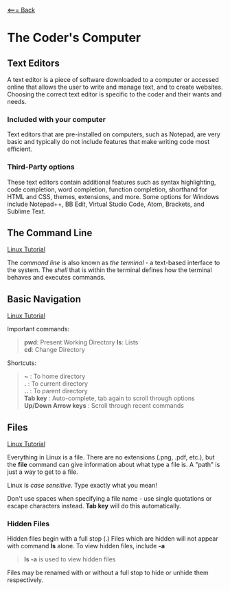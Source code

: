 [<=== Back](reading-notes.md)

# The Coder's Computer
## Text Editors
A text editor is a piece of software downloaded to a computer or accessed online that allows the user to write and manage text, and to create websites. Choosing the correct text editor is specific to the coder and their wants and needs. 

### Included with your computer
Text editors that are pre-installed on computers, such as Notepad, are very basic and typically do not include features that make writing code most efficient.
### Third-Party options
These text editors contain additional features such as syntax highlighting, code completion, word completion, function completion, shorthand for HTML and CSS, themes, extensions, and more. Some options for Windows include Notepad++, BB Edit, Virtual Studio Code, Atom, Brackets, and Sublime Text. 

## The Command Line
[Linux Tutorial](https://ryanstutorials.net/linuxtutorial/commandline.php)

The *command line* is also known as *the terminal* - a text-based interface to the system.
The *shell* that is within the terminal defines how the terminal behaves and executes commands.

## Basic Navigation
[Linux Tutorial](https://ryanstutorials.net/linuxtutorial/commandline.php)

Important commands:

>**pwd**:  Present Working Directory
>**ls**:  Lists  
>**cd**:  Change Directory

Shortcuts:
>**~** :  To home directory  
>**.** :  To current directory  
>**..** :  To parent directory  
> **Tab key** :  Auto-complete, tab again to scroll through options  
> **Up/Down Arrow keys** :  Scroll through recent commands

## Files
[Linux Tutorial](https://ryanstutorials.net/linuxtutorial/aboutfiles.php)

Everything in Linux is a file. There are no extensions (.png, .pdf, etc.), but the **file** command can give information about what type a file is. A "path" is just a way to get to a file.

Linux is *case sensitive*. Type exactly what you mean!

Don't use spaces when specifying a file name - use single quotations or escape characters instead. **Tab key** will do this automatically.

### Hidden Files

Hidden files begin with a full stop (.)
Files which are hidden will not appear with command **ls** alone. To view hidden files, include **-a**
> **ls -a**  is used to view hidden files

Files may be renamed with or without a full stop to hide or unhide them respectively.

